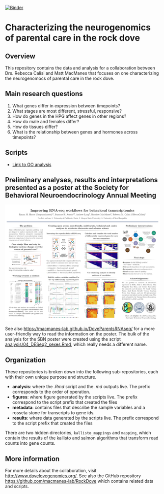 [![Binder](https://mybinder.org/badge_logo.svg)](https://mybinder.org/v2/gh/macmanes-lab/DoveParentsRNAseq/master?urlpath=rstudio)

# Characterizing the neurogenomics of parental care in the rock dove

## Overview

This repository contains the data and analysis for a collaboration between Drs. Rebecca Calisi and Matt MacManes that focuses on one characterizing the neurogenomocs of parental care in the rock dove.

## Main research questions

1. What genes differ in expression between timepoints?
1. What stages are most different, stressful, responsive? 
1. How do genes in the HPG affect genes in other regions?
1. How do male and females differ?
1. How do tissues differ?
1. What is the relationship between genes and hormones across timepoints?

## Scripts

- [Link to GO analysis](./analysis/12_GO.md)
 
## Preliminary analyses, results and interpretations presented as a poster at the Society for Behavioral Neuroendocrinology Annual Meeting

![poseter](./figures/sbnposter/SBN.png)

See also <https://macmanes-lab.github.io/DoveParentsRNAseq/> for a more user-friendly way to read the information on the poster. The bulk of the analysis for the SBN poster were created using the script [analysis/04_DESeq2_sexes.Rmd](https://github.com/macmanes-lab/DoveParentsRNAseq/blob/master/analysis/04_DESeq2_sexes.Rmd), which really needs a different name. 

## Organization

These repositories is broken down into the following sub-repositories, each with their own unique purpose and structure.

- **analysis**: where the *.Rmd* script and the *.md* outputs live. The prefix corresponds to the order of operation. 
- **figures**: where figure generated by the scripts live. The prefix correspond to the script prefix that created the files
- **metadata**: contains files that describe the sample variables and a rosseta stone for transcripts to gene ids. 
- **results**: where data generated by the scripts live. The prefix correspond to the script prefix that created the files

There are two hidden directories, `kallisto_mappings` and `mapping`, which contain the results of the kallisto and salmon algorithms that transform read counts into gene counts.  

## More information

For more details about the collaboration, visit <http://www.dovelovegenomics.org/>. See also the GitHub repository <https://github.com/macmanes-lab/RockDove> which contains related data and scripts. 

